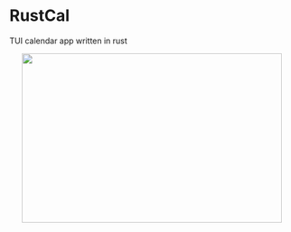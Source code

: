 # RustCal
TUI calendar app written in rust

<p align="center">
  <img width="460" height="300" src=![Alt text](123.PNG?raw=true "Title")>
</p>
